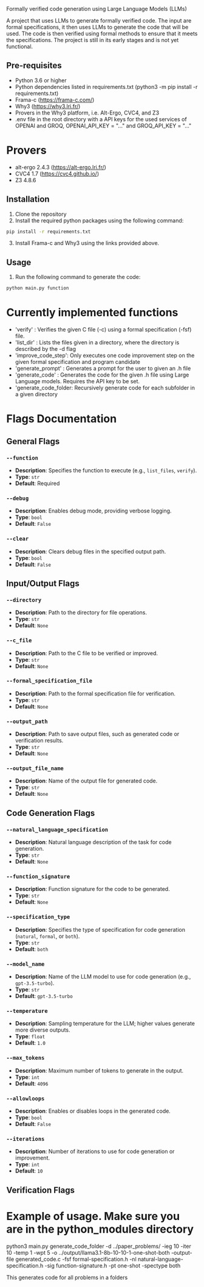 Formally verified code generation using Large Language Models (LLMs)

A project that uses LLMs to generate formally verified code. The input are formal specifications, it then uses LLMs to generate the code that will be used. The code is then verified using formal methods to ensure that it meets the specifications. The project is still in its early stages and is not yet functional. 

## Pre-requisites
- Python 3.6 or higher
- Python dependencies listed in requirements.txt (python3 -m pip install -r requirements.txt)
- Frama-c (https://frama-c.com/)
- Why3 (https://why3.lri.fr/)
- Provers in the Why3 platform, i.e. Alt-Ergo, CVC4, and Z3
- .env file in the root directory with a API keys for the used services of OPENAI and GROQ, OPENAI_API_KEY = "..." and GROQ_API_KEY = "..."

# Provers 
- alt-ergo 2.4.3 (https://alt-ergo.lri.fr/)
- CVC4 1.7 (https://cvc4.github.io/)
- Z3 4.8.6  


## Installation
1. Clone the repository
2. Install the required python packages using the following command:
```bash
pip install -r requirements.txt
```
3. Install Frama-c and Why3 using the links provided above.

## Usage
1. Run the following command to generate the code:
```bash
python main.py function
```

# Currently implemented functions
- 'verify'          : Verifies the given C file (-c) using a formal specification (-fsf) file. 
- 'list_dir'        : Lists the files given in a directory, where the directory is described by the -d flag
- 'improve_code_step': Only executes one code improvement step on the given formal specification and program candidate
- 'generate_prompt' : Generates a prompt for the user to given an .h file
- 'generate_code'   : Generates the code for the given .h file using Large Language models. Requires the API key to be set.
- 'generate_code_folder: Recursively generate code for each subfolder in a given directory

# Flags Documentation

## General Flags
### `--function`
- **Description**: Specifies the function to execute (e.g., `list_files`, `verify`).
- **Type**: `str`
- **Default**: Required

### `--debug`
- **Description**: Enables debug mode, providing verbose logging.
- **Type**: `bool`
- **Default**: `False`

### `--clear`
- **Description**: Clears debug files in the specified output path.
- **Type**: `bool`
- **Default**: `False`

## Input/Output Flags
### `--directory`
- **Description**: Path to the directory for file operations.
- **Type**: `str`
- **Default**: `None`

### `--c_file`
- **Description**: Path to the C file to be verified or improved.
- **Type**: `str`
- **Default**: `None`

### `--formal_specification_file`
- **Description**: Path to the formal specification file for verification.
- **Type**: `str`
- **Default**: `None`

### `--output_path`
- **Description**: Path to save output files, such as generated code or verification results.
- **Type**: `str`
- **Default**: `None`

### `--output_file_name`
- **Description**: Name of the output file for generated code.
- **Type**: `str`
- **Default**: `None`

## Code Generation Flags
### `--natural_language_specification`
- **Description**: Natural language description of the task for code generation.
- **Type**: `str`
- **Default**: `None`

### `--function_signature`
- **Description**: Function signature for the code to be generated.
- **Type**: `str`
- **Default**: `None`

### `--specification_type`
- **Description**: Specifies the type of specification for code generation (`natural`, `formal`, or `both`).
- **Type**: `str`
- **Default**: `both`

### `--model_name`
- **Description**: Name of the LLM model to use for code generation (e.g., `gpt-3.5-turbo`).
- **Type**: `str`
- **Default**: `gpt-3.5-turbo`

### `--temperature`
- **Description**: Sampling temperature for the LLM; higher values generate more diverse outputs.
- **Type**: `float`
- **Default**: `1.0`

### `--max_tokens`
- **Description**: Maximum number of tokens to generate in the output.
- **Type**: `int`
- **Default**: `4096`

### `--allowloops`
- **Description**: Enables or disables loops in the generated code.
- **Type**: `bool`
- **Default**: `False`

### `--iterations`
- **Description**: Number of iterations to use for code generation or improvement.
- **Type**: `int`
- **Default**: `10`


## Verification Flags


# Example of usage. Make sure you are in the python_modules directory
python3 main.py generate_code_folder -d ../paper_problems/ -ieg 10 -iter 10 -temp 1 -wpt 5 -o ../output/llama3.1-8b-10-10-1-one-shot-both -output-file generated_code.c -fsf formal-specification.h -nl natural-language-specification.h -sig function-signature.h -pt one-shot -spectype both

This generates code for all problems in a folders